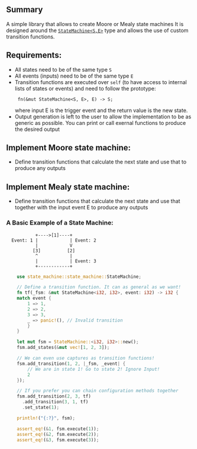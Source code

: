 ## Summary
A simple library that allows to create Moore or Mealy state machines
It is designed around the [`StateMachine<S,E>`](state_machine::StateMachine) type and allows the use of
custom transition functions.

## Requirements:
 * All states need to be of the same type `S`
 * All events (inputs) need to be of the same type `E`
 * Transition functions are executed over `self` (to have access to internal lists of states or events)
   and need to follow the prototype:
   ```rust, ignore
    fn(&mut StateMachine<S, E>, E) -> S;
   ```
   where input E is the trigger event and the return value is the new state.
 * Output generation is left to the user to allow the implementation to be as generic as possible.
   You can print or call exernal functions to produce the desired output
 
## Implement Moore state machine:
 * Define transition functions that calculate the next state and use that to produce any outputs

## Implement Mealy state machine:
 * Define transition functions that calculate the next state and use that together with the input event E to produce any outputs

### A Basic Example of a State Machine:
```ignore
           +---->[1]----+
  Event: 1 |            | Event: 2
           |            V
          [3]          [2]
           ^            |
           |            | Event: 3
           +------------+
```
```rust
    use state_machine::state_machine::StateMachine;

    // Define a transition function. It can as general as we want!
    fn tf(_fsm: &mut StateMachine<i32, i32>, event: i32) -> i32 {
    match event {
        1 => 1,
        2 => 2,
        3 => 3,
        _ => panic!(), // Invalid transition
        }
    }

    let mut fsm = StateMachine::<i32, i32>::new();
    fsm.add_states(&mut vec![1, 2, 3]);

    // We can even use captures as transition functions!
    fsm.add_transition(1, 2, |_fsm, _event| {
        // We are in state 1! Go to state 2! Ignore Input!
        2
    });

    // If you prefer you can chain configuration methods together
    fsm.add_transition(2, 3, tf)
      .add_transition(3, 1, tf)
      .set_state(1);

    println!("{:?}", fsm);

    assert_eq!(&1, fsm.execute(1));
    assert_eq!(&2, fsm.execute(2));
    assert_eq!(&3, fsm.execute(3));
```
